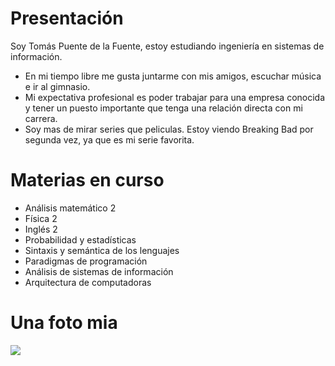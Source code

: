 # Presentación
Soy Tomás Puente de la Fuente, estoy estudiando ingeniería en sistemas de información.
- En mi tiempo libre me gusta juntarme con mis amigos, escuchar música e ir al gimnasio.
- Mi expectativa profesional es poder trabajar para una empresa conocida y tener un puesto importante que tenga una relación directa con mi carrera.
- Soy mas de mirar series que peliculas. Estoy viendo Breaking Bad por segunda vez, ya que es mi serie favorita.
# Materias en curso
- Análisis matemático 2
- Física 2
- Inglés 2
- Probabilidad y estadísticas
- Sintaxis y semántica de los lenguajes
- Paradigmas de programación
- Análisis de sistemas de información
- Arquitectura de computadoras
# Una foto mia
![](https://github.com/user-attachments/assets/e01314fd-d634-43d5-af99-43bbe8b10dfd)

